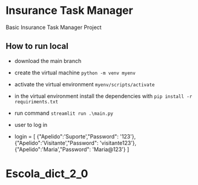 # Insurance Task Manager

Basic Insurance Task Manager Project

## How to run local

- download the main branch
- create the virtual machine `python -m venv myenv`
- activate the virtual environment `myenv/scripts/activate`
- in the virtual environment install the dependencies with `pip install -r requiriments.txt`
- run command `streamlit run .\main.py`

- user to log in
- login = [
            {"Apelido":'Suporte',"Password": '123'},
            {"Apelido":'Visitante',"Password": 'visitante123'},
            {"Apelido":'Maria',"Password": 'Maria@123'}
        ]
# Escola_dict_2_0
